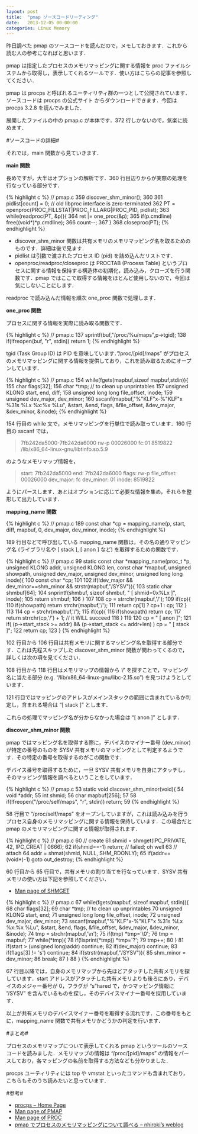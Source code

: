 ```yaml
---
layout: post
title:  "pmap ソースコードリーディング"
date:   2013-12-05 00:00:00
categories: Linux Memory
---
```


昨日調べた pmap のソースコードを読んだので，メモしておきます．これから読む人の参考になればと思います．

pmap は指定したプロセスのメモリマッピングに関する情報を proc ファイルシステムから取得し，表示してくれるツールです．使い方はこちらの記事を参照してください．

pmap は procps と呼ばれるユーティリティ群の一つとして公開されています．ソースコードは procps の公式サイト からダウンロードできます．今回は procps 3.2.8 を読んでみました．

展開したファイルの中の pmap.c が本体です．372 行しかないので，気楽に読めます．

#ソースコードの詳細#

それでは，main 関数から見ていきます．

**main 関数**

長めですが，大半はオプションの解析です．360 行目辺りからが実際の処理を行なっている部分です．

{% highlight c %}
// pmap.c
359   discover_shm_minor();
360
361   pidlist[count] = 0;  // old libproc interface is zero-terminated
362   PT = openproc(PROC_FILLSTAT|PROC_FILLARG|PROC_PID, pidlist);
363   while(readproc(PT, &p)){
364     ret |= one_proc(&p);
365     if(p.cmdline) free((void*)*p.cmdline);
366     count--;
367   }
368   closeproc(PT);
{% endhighlight %}

 * discover_shm_minor 関数は共有メモリのメモリマッピング名を取るためのものです．詳細は後で見ます．
 * pidlist は引数で渡されたプロセス ID (pid) を詰め込んだリストです．
 * openproc/readproc/closeproc は PROCTAB (Process Table) というプロセスに関する情報を保持する構造体の初期化，読み込み，クローズを行う関数です．pmap ではここで取得する情報をほとんど使用しないので，今回は気にしないことにします．

readproc で読み込んだ情報を順次 one_proc 関数で処理します．

**one_proc 関数**

プロセスに関する情報を実際に読み取る関数です．

{% highlight c %}
// pmap.c
137   sprintf(buf,"/proc/%u/maps",p->tgid);
138   if(!freopen(buf, "r", stdin)) return 1;
{% endhighlight %}

tgid (Task Group ID) は PID を意味しています．”/proc/[pid]/maps” がプロセスのメモリマッピングに関する情報を提供しており，これを読み取るためにオープンしています．

{% highlight c %}
// pmap.c
154   while(fgets(mapbuf,sizeof mapbuf,stdin)){
155     char flags[32];
156     char *tmp; // to clean up unprintables
157     unsigned KLONG start, end, diff;
158     unsigned long long file_offset, inode;
159     unsigned dev_major, dev_minor;
160     sscanf(mapbuf,"%"KLF"x-%"KLF"x %31s %Lx %x:%x %Lu", &start, &end, flags, &file_offset, &dev_major, &dev_minor, &inode);
{% endhighlight %}

154 行目の while 文で，メモリマッピングを行単位で読み取っています．160 行目の sscanf では，


> 7fb242da5000-7fb242da6000 rw-p 00026000 fc:01 8519822 /lib/x86_64-linux-gnu/libtinfo.so.5.9

のようなメモリマップ情報を，

> start: 7fb242da5000
> end: 7fb242da6000
> flags: rw-p
> file_offset: 00026000
> dev_major: fc
> dev_minor: 01
> inode: 8519822

ようにパースします．あとはオプションに応じて必要な情報を集め，それらを整形して出力しています．

**mapping_name 関数**

{% highlight c %}
// pmap.c
189       const char *cp = mapping_name(p, start, diff, mapbuf, 0, dev_major, dev_minor, inode);
{% endhighlight %}

189 行目などで呼び出している mapping_name 関数は，その名の通りマッピング名 (ライブラリ名や [ stack ], [ anon ] など) を取得するための関数です．

{% highlight c %}
// pmap.c
 99 static const char *mapping_name(proc_t *p, unsigned KLONG addr, unsigned KLONG len, const char *mapbuf, unsigned showpath, unsigned dev_major, unsigned dev_minor, unsigned long long inode){
100   const char *cp;
101
102   if(!dev_major && dev_minor==shm_minor && strstr(mapbuf,"/SYSV")){
103     static char shmbuf[64];
104     snprintf(shmbuf, sizeof shmbuf, "  [ shmid=0x%Lx ]", inode);
105     return shmbuf;
106   }
107
108   cp = strrchr(mapbuf,'/');
109   if(cp){
110     if(showpath) return strchr(mapbuf,'/');
111     return cp[1] ? cp+1 : cp;
112   }
113
114   cp = strchr(mapbuf,'/');
115   if(cp){
116     if(showpath) return cp;
117     return strrchr(cp,'/') + 1;  // it WILL succeed
118   }
119
120   cp = "  [ anon ]";
121   if( (p->start_stack >= addr) && (p->start_stack <= addr+len) )  cp = "  [ stack ]";
122   return cp;
123 }
{% endhighlight %}

102 行目から 106 行目は共有メモリに関するマッピング名を取得する部分です．これは先程スキップした discover_shm_minor 関数が関わってくるので，詳しくは次の項を見てください．

108 行目から 118 行目はメモリマップの情報から ‘/’ を探すことで，マッピング名に当たる部分 (e.g. “/lib/x86_64-linux-gnu/libc-2.15.so”) を見つけようとしています．

121 行目ではマッピングのアドレスがメインスタックの範囲に含まれているか判定し，含まれる場合は “[ stack ]” とします．

これらの処理でマッピング名が分からなかった場合は “[ anon ]” とします．

**discover_shm_minor 関数**

pmap ではマッピング名を取得する際に，デバイスのマイナー番号 (dev_minor) が特定の番号のものを SYSV 共有メモリのマッピングとして判定するようです．その特定の番号を取得するのがこの関数です．

デバイス番号を取得するために，一旦 SYSV 共有メモリを自身にアタッチし，そのマッピング情報を調べるということをしています．

{% highlight c %}
// pmap.c
53 static void discover_shm_minor(void){
54   void *addr;
55   int shmid;
56   char mapbuf[256];
57
58   if(!freopen("/proc/self/maps", "r", stdin)) return;
59
{% endhighlight %}

58 行目で “/proc/self/maps” をオープンしていますが，これは読み込みを行うプロセス自身のメモリマッピングに関する情報を保持しています．この場合だと pmap のメモリマッピングに関する情報が取得されます．

{% highlight c %}
// pmap.c
60   // create
61   shmid = shmget(IPC_PRIVATE, 42, IPC_CREAT | 0666);
62   if(shmid==-1) return; // failed; oh well
63   // attach
64   addr = shmat(shmid, NULL, SHM_RDONLY);
65   if(addr==(void*)-1) goto out_destroy;
{% endhighlight %}

60 行目から 65 行目で，共有メモリの割り当てを行なっています．SYSV 共有メモリの使い方は下記を参照してください．

 * [Man page of SHMGET](http://linuxjm.sourceforge.jp/html/LDP_man-pages/man2/shmget.2.html)

{% highlight c %}
// pmap.c
67   while(fgets(mapbuf, sizeof mapbuf, stdin)){
68     char flags[32];
69     char *tmp; // to clean up unprintables
70     unsigned KLONG start, end;
71     unsigned long long file_offset, inode;
72     unsigned dev_major, dev_minor;
73     sscanf(mapbuf,"%"KLF"x-%"KLF"x %31s %Lx %x:%x %Lu", &start, &end, flags, &file_offset, &dev_major, &dev_minor, &inode);
74     tmp = strchr(mapbuf,'\n');
75     if(tmp) *tmp='\0';
76     tmp = mapbuf;
77     while(*tmp){
78       if(!isprint(*tmp)) *tmp='?';
79       tmp++;
80     }
81     if(start > (unsigned long)addr) continue;
82     if(dev_major) continue;
83     if(flags[3] != 's') continue;
84     if(strstr(mapbuf,"/SYSV")){
85       shm_minor = dev_minor;
86       break;
87     }
88   }
{% endhighlight %}

67 行目以降では，自身のメモリマップから先ほどアタッチした共有メモリを探しています．start アドレスがアタッチした共有メモリよりも後ろにあり，デバイスのメジャー番号が 0，フラグが “s”hared で，かつマッピング情報に ”/SYSV” を含んでいるものを探し，そのデバイスマイナー番号を採用しています．

以上が共有メモリのデバイスマイナー番号を取得する流れです．この番号をもとに，mapping_name 関数で共有メモリかどうかの判定を行います．

#まとめ#

プロセスのメモリマップについて表示してくれる pmap というツールのソースコードを読みました．メモリマップの情報は “/proc/[pid]/maps” の情報をパースしており，各マッピングの名前を取得する方法なども分かりました．

procps ユーティリティには top や vmstat といったコマンドも含まれており，こちらもそのうち読みたいと思っています．

#参考#

 * [procps – Home Page]([http://procps.sourceforge.net/)
 * [Man page of PMAP](http://linuxjm.sourceforge.jp/html/procps/man1/pmap.1.html)
 * [Man page of PROC](http://linuxjm.sourceforge.jp/html/LDP_man-pages/man5/proc.5.html)
 * [pmap でプロセスのメモリマッピングについて調べる – nhiroki’s weblog](2013/12/03/pmap/)
